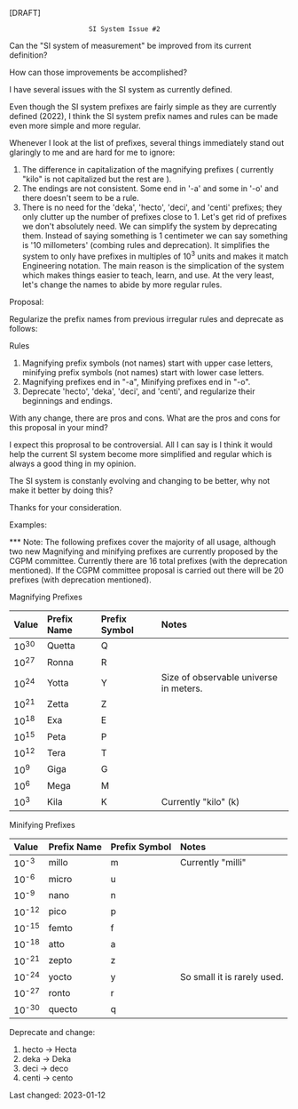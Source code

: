 [DRAFT]

                        SI System Issue #2

Can the "SI system of measurement" be improved from its current definition?

How can those improvements be accomplished?

I have several issues with the SI system as currently defined.

Even though the SI system prefixes are fairly simple as they are currently defined (2022), I think the SI system prefix names and rules can be made even more simple and more regular.

Whenever I look at the list of prefixes, several things immediately stand out glaringly to me and are hard for me to ignore:

1. The difference in capitalization of the magnifying prefixes ( currently "kilo" is not capitalized but the rest are ).
2. The endings are not consistent.  Some end in '-a' and some in '-o' and there doesn't seem to be a rule.
3. There is no need for the 'deka', 'hecto', 'deci', and 'centi' prefixes; they only clutter up the number of prefixes close to 1. Let's get rid of prefixes we don't absolutely need.  We can simplify the system by deprecating them.  Instead of saying something is 1 centimeter we can say something is '10 millometers' (combing rules and deprecation).
It simplifies the system to only have prefixes in multiples of 10<sup>3</sup> units and makes it match Engineering notation.  The main reason is the simplication of the system which makes things easier to teach, learn, and use.  At the very least, let's change the names to abide by more regular rules.

Proposal:

Regularize the prefix names from previous irregular rules and deprecate as follows:

Rules

1. Magnifying prefix symbols (not names) start with upper case letters, minifying prefix symbols (not names) start with lower case letters.
2. Magnifying prefixes end in "-a", Minifying prefixes end in "-o".
3. Deprecate 'hecto', 'deka', 'deci', and 'centi', and regularize their beginnings and endings.

With any change, there are pros and cons.  What are the pros and cons for this proposal in your mind?

I expect this proprosal to be controversial. All I can say is I think it would help the current SI system become more simplified and regular which is always a good thing in my opinion.

The SI system is constanly evolving and changing to be better, why not make it better by doing this?

Thanks for your consideration.

Examples:

*** Note: The following prefixes cover the majority of all usage, although two new Magnifying and minifying prefixes are currently proposed by the CGPM committee. Currently there are 16 total prefixes (with the deprecation mentioned).  If the CGPM committee proposal is carried out there will be 20 prefixes (with deprecation mentioned).

Magnifying Prefixes

| Value            | Prefix Name | Prefix Symbol | Notes                 |
| :---             | :---        | :---          | :---                  |
| 10<sup>30</sup>  | Quetta      | Q             |                       |
| 10<sup>27</sup>  | Ronna       | R             |                       |
| 10<sup>24</sup>  | Yotta       | Y             | Size of observable universe in meters. |
| 10<sup>21</sup>  | Zetta       | Z             |                       |
| 10<sup>18</sup>  | Exa         | E             |                       |
| 10<sup>15</sup>  | Peta        | P             |                       |
| 10<sup>12</sup>  | Tera        | T             |                       |
| 10<sup>9</sup>   | Giga        | G             |                       |
| 10<sup>6</sup>   | Mega        | M             |                       |
| 10<sup>3</sup>   | Kila        | K             | Currently "kilo" (k)  |

Minifying Prefixes

| Value            | Prefix Name | Prefix Symbol | Notes                 |
| :---             | :---        | :---          | :---                  |
| 10<sup>-3</sup>  | millo       | m             | Currently "milli"     |
| 10<sup>-6</sup>  | micro       | u             |                       |
| 10<sup>-9</sup>  | nano        | n             |                       |
| 10<sup>-12</sup> | pico        | p             |                       |
| 10<sup>-15</sup> | femto       | f             |                       |
| 10<sup>-18</sup> | atto        | a             |                       |
| 10<sup>-21</sup> | zepto       | z             |                       |
| 10<sup>-24</sup> | yocto       | y             | So small it is rarely used. |
| 10<sup>-27</sup> | ronto       | r             |                       |
| 10<sup>-30</sup> | quecto      | q             |                       |

Deprecate and change:

1. hecto -> Hecta
2. deka  -> Deka
2. deci  -> deco
4. centi -> cento

Last changed: 2023-01-12

